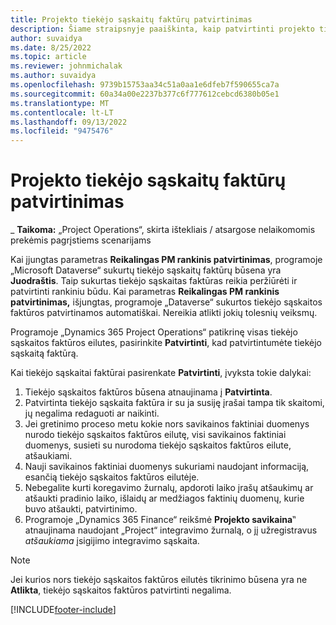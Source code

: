 ```yaml
---
title: Projekto tiekėjo sąskaitų faktūrų patvirtinimas
description: Šiame straipsnyje paaiškinta, kaip patvirtinti projekto tiekėjo sąskaitą faktūrą programoje „Microsoft Dynamics 365 Project Operations“, ir aprašomas projekto tiekėjo sąskaitos faktūros patvirtinimo finansinis poveikis.
author: suvaidya
ms.date: 8/25/2022
ms.topic: article
ms.reviewer: johnmichalak
ms.author: suvaidya
ms.openlocfilehash: 9739b15753aa34c51a0aa1e6dfeb7f590655ca7a
ms.sourcegitcommit: 60a34a00e2237b377c6f777612cebcd6380b05e1
ms.translationtype: MT
ms.contentlocale: lt-LT
ms.lasthandoff: 09/13/2022
ms.locfileid: "9475476"
---
```

# <a name="confirm-project-vendor-invoices"></a>Projekto tiekėjo sąskaitų faktūrų patvirtinimas

_ **Taikoma:** „Project Operations“, skirta ištekliais / atsargose nelaikomomis prekėmis pagrįstiems scenarijams

Kai įjungtas parametras **Reikalingas PM rankinis patvirtinimas**, programoje „Microsoft Dataverse“ sukurtų tiekėjo sąskaitų faktūrų būsena yra **Juodraštis**. Taip sukurtas tiekėjo sąskaitas faktūras reikia peržiūrėti ir patvirtinti rankiniu būdu. Kai parametras **Reikalingas PM rankinis patvirtinimas,** išjungtas, programoje „Dataverse“ sukurtos tiekėjo sąskaitos faktūros patvirtinamos automatiškai. Nereikia atlikti jokių tolesnių veiksmų. 

Programoje „Dynamics 365 Project Operations“ patikrinę visas tiekėjo sąskaitos faktūros eilutes, pasirinkite **Patvirtinti**, kad patvirtintumėte tiekėjo sąskaitą faktūrą.

Kai tiekėjo sąskaitai faktūrai pasirenkate **Patvirtinti**, įvyksta tokie dalykai:

1. Tiekėjo sąskaitos faktūros būsena atnaujinama į **Patvirtinta**.
1. Patvirtinta tiekėjo sąskaita faktūra ir su ja susiję įrašai tampa tik skaitomi, jų negalima redaguoti ar naikinti.
1. Jei gretinimo proceso metu kokie nors savikainos faktiniai duomenys nurodo tiekėjo sąskaitos faktūros eilutę, visi savikainos faktiniai duomenys, susieti su nurodoma tiekėjo sąskaitos faktūros eilute, atšaukiami.
1. Nauji savikainos faktiniai duomenys sukuriami naudojant informaciją, esančią tiekėjo sąskaitos faktūros eilutėje.
1. Nebegalite kurti koregavimo žurnalų, apdoroti laiko įrašų atšaukimų ar atšaukti pradinio laiko, išlaidų ar medžiagos faktinių duomenų, kurie buvo atšaukti, patvirtinimo.
1. Programoje „Dynamics 365 Finance“ reikšmė **Projekto savikaina**‟ atnaujinama naudojant „Project“ integravimo žurnalą, o jį užregistravus *atšaukiama* įsigijimo integravimo sąskaita.

> [!NOTE]
> Jei kurios nors tiekėjo sąskaitos faktūros eilutės tikrinimo būsena yra ne **Atlikta**, tiekėjo sąskaitos faktūros patvirtinti negalima.

[!INCLUDE[footer-include](../includes/footer-banner.md)]
